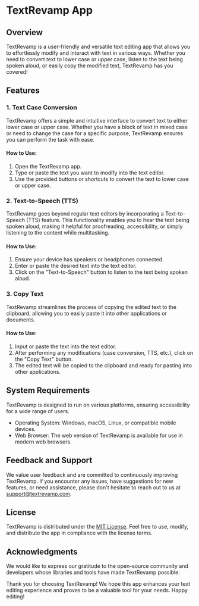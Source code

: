 # TextRevamp App 

## Overview

TextRevamp is a user-friendly and versatile text editing app that allows you to effortlessly modify and interact with text in various ways. Whether you need to convert text to lower case or upper case, listen to the text being spoken aloud, or easily copy the modified text, TextRevamp has you covered!

## Features

### 1. Text Case Conversion

TextRevamp offers a simple and intuitive interface to convert text to either lower case or upper case. Whether you have a block of text in mixed case or need to change the case for a specific purpose, TextRevamp ensures you can perform the task with ease.

#### How to Use:

1. Open the TextRevamp app.
2. Type or paste the text you want to modify into the text editor.
3. Use the provided buttons or shortcuts to convert the text to lower case or upper case.

### 2. Text-to-Speech (TTS)

TextRevamp goes beyond regular text editors by incorporating a Text-to-Speech (TTS) feature. This functionality enables you to hear the text being spoken aloud, making it helpful for proofreading, accessibility, or simply listening to the content while multitasking.

#### How to Use:

1. Ensure your device has speakers or headphones connected.
2. Enter or paste the desired text into the text editor.
3. Click on the "Text-to-Speech" button to listen to the text being spoken aloud.

### 3. Copy Text

TextRevamp streamlines the process of copying the edited text to the clipboard, allowing you to easily paste it into other applications or documents.

#### How to Use:

1. Input or paste the text into the text editor.
2. After performing any modifications (case conversion, TTS, etc.), click on the "Copy Text" button.
3. The edited text will be copied to the clipboard and ready for pasting into other applications.

## System Requirements

TextRevamp is designed to run on various platforms, ensuring accessibility for a wide range of users.

- Operating System: Windows, macOS, Linux, or compatible mobile devices.
- Web Browser: The web version of TextRevamp is available for use in modern web browsers.

## Feedback and Support

We value user feedback and are committed to continuously improving TextRevamp. If you encounter any issues, have suggestions for new features, or need assistance, please don't hesitate to reach out to us at support@textrevamp.com.

## License

TextRevamp is distributed under the [MIT License](https://opensource.org/licenses/MIT). Feel free to use, modify, and distribute the app in compliance with the license terms.

## Acknowledgments

We would like to express our gratitude to the open-source community and developers whose libraries and tools have made TextRevamp possible.

Thank you for choosing TextRevamp! We hope this app enhances your text editing experience and proves to be a valuable tool for your needs. Happy editing!
